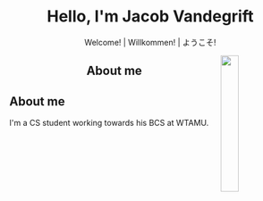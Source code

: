 <h1 align="center">Hello, I'm Jacob Vandegrift</h1>
<p align="center">Welcome! | Willkommen! | ようこそ!</p>

<img src="https://github.com/JacobVandegrift/JacobVandegrift/assets/anime_landscape.jpg" width="25%" align="right" />

<h2 align="center">About me</h2>

## About me
I'm a CS student working towards his BCS at WTAMU.
